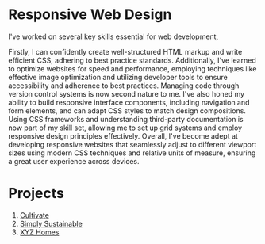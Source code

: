# Responsive Web Design

I've worked on several key skills essential for web development,

Firstly, I can confidently create well-structured HTML markup and write efficient CSS, adhering to best practice standards. Additionally, I've learned to optimize websites for speed and performance, employing techniques like effective image optimization and utilizing developer tools to ensure accessibility and adherence to best practices. Managing code through version control systems is now second nature to me. I've also honed my ability to build responsive interface components, including navigation and form elements, and can adapt CSS styles to match design compositions. Using CSS frameworks and understanding third-party documentation is now part of my skill set, allowing me to set up grid systems and employ responsive design principles effectively. Overall, I've become adept at developing responsive websites that seamlessly adjust to different viewport sizes using modern CSS techniques and relative units of measure, ensuring a great user experience across devices.


# Projects 
1. [Cultivate](Cultivate/README.md)
2. [Simply Sustainable](Simply\Sustainable/README.md)
3. [XYZ Homes](XYZ_Homes/README.md)

